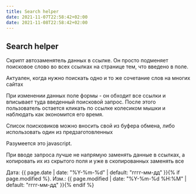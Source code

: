 ```yaml
---
title: Search helper
date: 2021-11-07T22:58:42+02:00
date: 2021-11-08T22:58:42+02:00
---
```


## Search helper

Скрипт автозаменятель данных в ссылке. Он просто подменяет поисковое слово во всех ссылках на странице тем, что введено в поле.

Актуален, когда нужно поискать одно и то же сочетание слов на многих сайтах

При изменении данных поле формы - он обходит все ссылки и вписывает туда введенный поисковой запрос. После этого пользователь остается кликать по ссылке колесиком мышки и наблюдать как экономится его время.

Список поисковиков можно вносить свой из буфера обмена, либо использовать один из предзаготовленных

Разумеется это javascript. 

При вводе запроса лучше не напрямую заменять данные в ссылках, а копировать их из скрытого поля и уже в скопированных заменять все

<time class="shaded">
Дата: {{ page.date | date: "%Y-%m-%d" | default: "гггг-мм-дд" }}{% if page.modified %}. Изм.: {{ page.modified | date: "%Y-%m-%d %H:%M" | default: "гггг-мм-дд" }}{% endif %}
</time>
